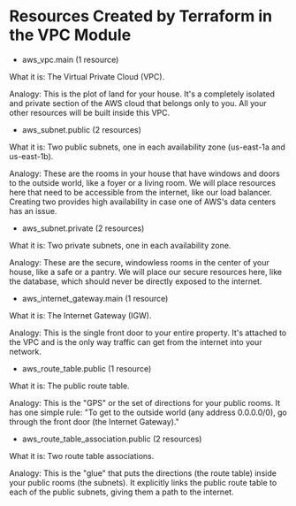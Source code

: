# Resources Created by Terraform in the VPC Module

* aws_vpc.main (1 resource)

What it is: The Virtual Private Cloud (VPC).

Analogy: This is the plot of land for your house. It's a completely isolated and private section of the AWS cloud that belongs only to you. All your other resources will be built inside this VPC.

* aws_subnet.public (2 resources)

What it is: Two public subnets, one in each availability zone (us-east-1a and us-east-1b).

Analogy: These are the rooms in your house that have windows and doors to the outside world, like a foyer or a living room. We will place resources here that need to be accessible from the internet, like our load balancer. Creating two provides high availability in case one of AWS's data centers has an issue.

* aws_subnet.private (2 resources)

What it is: Two private subnets, one in each availability zone.

Analogy: These are the secure, windowless rooms in the center of your house, like a safe or a pantry. We will place our secure resources here, like the database, which should never be directly exposed to the internet.

* aws_internet_gateway.main (1 resource)

What it is: The Internet Gateway (IGW).

Analogy: This is the single front door to your entire property. It's attached to the VPC and is the only way traffic can get from the internet into your network.

* aws_route_table.public (1 resource)

What it is: The public route table.

Analogy: This is the "GPS" or the set of directions for your public rooms. It has one simple rule: "To get to the outside world (any address 0.0.0.0/0), go through the front door (the Internet Gateway)."

* aws_route_table_association.public (2 resources)

What it is: Two route table associations.

Analogy: This is the "glue" that puts the directions (the route table) inside your public rooms (the subnets). It explicitly links the public route table to each of the public subnets, giving them a path to the internet.